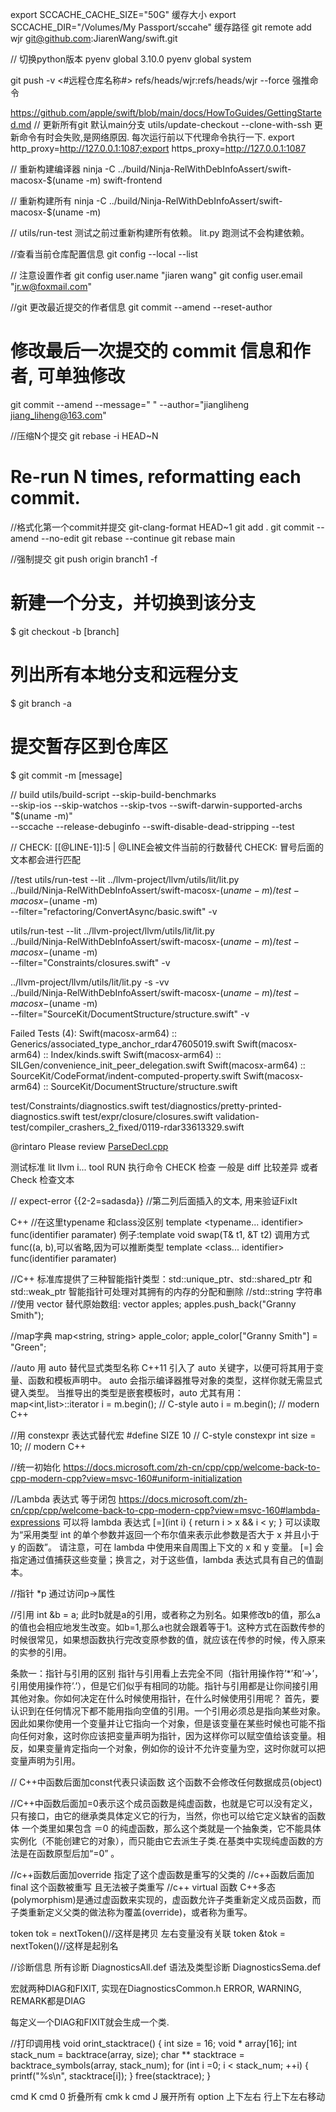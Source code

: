 export SCCACHE_CACHE_SIZE="50G" 缓存大小
export SCCACHE_DIR="/Volumes/My Passport/sccahe" 缓存路径
git remote add wjr git@github.com:JiarenWang/swift.git


// 切换python版本
pyenv global 3.10.0
pyenv global system

git push -v <#远程仓库名称#> refs/heads/wjr:refs/heads/wjr  --force 强推命令


https://github.com/apple/swift/blob/main/docs/HowToGuides/GettingStarted.md
// 更新所有git 默认main分支
utils/update-checkout --clone-with-ssh
更新命令有时会失败,是网络原因. 每次运行前以下代理命令执行一下.
export http_proxy=http://127.0.0.1:1087;export https_proxy=http://127.0.0.1:1087

// 重新构建编译器
ninja -C ../build/Ninja-RelWithDebInfoAssert/swift-macosx-$(uname -m) swift-frontend

// 重新构建所有
ninja -C ../build/Ninja-RelWithDebInfoAssert/swift-macosx-$(uname -m)
 

//
utils/run-test 测试之前过重新构建所有依赖。
lit.py 跑测试不会构建依赖。

//查看当前仓库配置信息
git config --local  --list




// 注意设置作者
git config user.name "jiaren wang"
git config user.email "jr.w@foxmail.com"

//git 更改最近提交的作者信息
git commit --amend --reset-author

# 修改最后一次提交的 commit 信息和作者, 可单独修改
git commit --amend --message=" " --author="jiangliheng <jiang_liheng@163.com>"

//压缩N个提交
git rebase -i HEAD~N
# Re-run N times, reformatting each commit.

//格式化第一个commit并提交
git-clang-format HEAD~1
git add .
git commit --amend --no-edit
git rebase --continue
git rebase main

//强制提交
git push origin branch1 -f

# 新建一个分支，并切换到该分支
$ git checkout -b [branch]

# 列出所有本地分支和远程分支
$ git branch -a

# 提交暂存区到仓库区
$ git commit -m [message]


// build 
utils/build-script --skip-build-benchmarks \
  --skip-ios --skip-watchos --skip-tvos --swift-darwin-supported-archs "$(uname -m)" \
  --sccache --release-debuginfo --swift-disable-dead-stripping --test


// CHECK: [[@LINE-1]]:5 |  @LINE会被文件当前的行数替代  CHECK: 冒号后面的文本都会进行匹配


//test
utils/run-test --lit ../llvm-project/llvm/utils/lit/lit.py \
  ../build/Ninja-RelWithDebInfoAssert/swift-macosx-$(uname -m)/test-macosx-$(uname -m) \
  --filter="refactoring/ConvertAsync/basic.swift" -v

  utils/run-test --lit ../llvm-project/llvm/utils/lit/lit.py \
  ../build/Ninja-RelWithDebInfoAssert/swift-macosx-$(uname -m)/test-macosx-$(uname -m) \
  --filter="Constraints/closures.swift" -v


  ../llvm-project/llvm/utils/lit/lit.py -s -vv \
  ../build/Ninja-RelWithDebInfoAssert/swift-macosx-$(uname -m)/test-macosx-$(uname -m) \
  --filter="SourceKit/DocumentStructure/structure.swift" -v

  Failed Tests (4):
  Swift(macosx-arm64) :: Generics/associated_type_anchor_rdar47605019.swift
  Swift(macosx-arm64) :: Index/kinds.swift
  Swift(macosx-arm64) :: SILGen/convenience_init_peer_delegation.swift
  Swift(macosx-arm64) :: SourceKit/CodeFormat/indent-computed-property.swift
  Swift(macosx-arm64) :: SourceKit/DocumentStructure/structure.swift

  test/Constraints/diagnostics.swift
  test/diagnostics/pretty-printed-diagnostics.swift
  test/expr/closure/closures.swift
  validation-test/compiler_crashers_2_fixed/0119-rdar33613329.swift


 @rintaro Please review [ParseDecl.cpp](asdasd)
 
 
 测试标准
 lit llvm i... tool
 RUN 执行命令
 CHECK 检查 
 一般是 diff 比较差异 或者 Check 检查文本

 // expect-error {{2-2=sadasda}} //第二列后面插入的文本, 用来验证FixIt
 


 C++
 //在这里typename 和class没区别
 template <typename... identifier> func(identifier paramater) 例子:template<typename T> void swap(T&  t1, &T t2) 调用方式  func<int>((a, b),<int>可以省略,因为可以推断类型
 template <class... identifier> func(identifier paramater) 


//C++ 标准库提供了三种智能指针类型：std::unique_ptr、std::shared_ptr 和 std::weak_ptr 智能指针可处理对其拥有的内存的分配和删除
//std::string 字符串
//使用 vector 替代原始数组:
  vector<string> apples;
  apples.push_back("Granny Smith");

//map字典
map<string, string> apple_color;
apple_color["Granny Smith"] = "Green";

//auto
用 auto 替代显式类型名称
C++11 引入了 auto 关键字，以便可将其用于变量、函数和模板声明中。 auto 会指示编译器推导对象的类型，这样你就无需显式键入类型。 当推导出的类型是嵌套模板时，auto 尤其有用：
map<int,list<string>>::iterator i = m.begin(); // C-style
auto i = m.begin(); // modern C++


//用 constexpr 表达式替代宏
#define SIZE 10 // C-style
constexpr int size = 10; // modern C++

//统一初始化 https://docs.microsoft.com/zh-cn/cpp/cpp/welcome-back-to-cpp-modern-cpp?view=msvc-160#uniform-initialization

//Lambda 表达式 等于闭包 https://docs.microsoft.com/zh-cn/cpp/cpp/welcome-back-to-cpp-modern-cpp?view=msvc-160#lambda-expressions
可以将 lambda 表达式 [=](int i) { return i > x && i < y; } 可以读取为“采用类型 int 的单个参数并返回一个布尔值来表示此参数是否大于 x 并且小于 y 的函数”。 请注意，可在 lambda 中使用来自周围上下文的 x 和 y 变量。 [=] 会指定通过值捕获这些变量；换言之，对于这些值，lambda 表达式具有自己的值副本。


//指针 *p
通过访问p->属性

//引用
int &b = a;
此时b就是a的引用，或者称之为别名。如果修改b的值，那么a的值也会相应地发生改变。如b=1,那么a也就会跟着等于1。这种方式在函数传参的时候很常见，如果想函数执行完改变原参数的值，就应该在传参的时候，传入原来的实参的引用。

条款一：指针与引用的区别
指针与引用看上去完全不同（指针用操作符’*’和’->’，引用使用操作符’.’），但是它们似乎有相同的功能。指针与引用都是让你间接引用其他对象。你如何决定在什么时候使用指针，在什么时候使用引用呢？
首先，要认识到在任何情况下都不能用指向空值的引用。一个引用必须总是指向某些对象。因此如果你使用一个变量并让它指向一个对象，但是该变量在某些时候也可能不指向任何对象，这时你应该把变量声明为指针，因为这样你可以赋空值给该变量。相反，如果变量肯定指向一个对象，例如你的设计不允许变量为空，这时你就可以把变量声明为引用。

// C++中函数后面加const代表只读函数 这个函数不会修改任何数据成员(object)

//C++中函数后面加=0表示这个成员函数是纯虚函数，也就是它可以没有定义，只有接口，由它的继承类具体定义它的行为，当然，你也可以给它定义缺省的函数体
一个类里如果包含 ＝0 的纯虚函数，那么这个类就是一个抽象类，它不能具体实例化（不能创建它的对象），而只能由它去派生子类.在基类中实现纯虚函数的方法是在函数原型后加“=0” 。

//c++函数后面加override 指定了这个虚函数是重写的父类的
//c++函数后面加final  这个函数被重写 且无法被子类重写
//c++ virtual 函数
C++多态(polymorphism)是通过虚函数来实现的，虚函数允许子类重新定义成员函数，而子类重新定义父类的做法称为覆盖(override)，或者称为重写。

token tok = nextToken()//这样是拷贝 左右变量没有关联
token &tok = nextToken()//这样是起别名


//诊断信息
所有诊断      DiagnosticsAll.def
语法及类型诊断 DiagnosticsSema.def

宏就两种DIAG和FIXIT,  实现在DiagnosticsCommon.h 
ERROR, WARNING, REMARK都是DIAG

每定义一个DIAG和FIXIT就会生成一个类.

//打印调用栈
void orint_stacktrace() {
  int size = 16;
  void * array[16];
  int stack_num = backtrace(array, size);
  char ** stacktrace = backtrace_symbols(array, stack_num);
  for (int i =0; i < stack_num; ++i) {
  printf("%s\n", stacktrace[i]);
  }
  free(stacktrace);
}

cmd K cmd 0 折叠所有
cmk k cmd J 展开所有
option 上下左右 行上下左右移动

